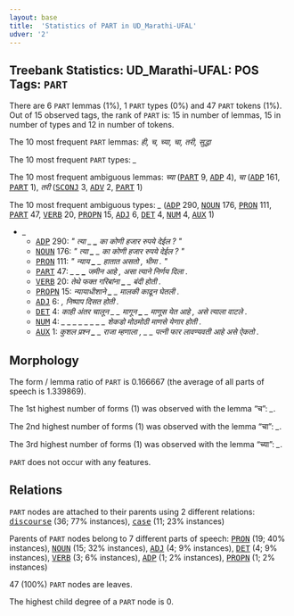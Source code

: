 ```yaml
---
layout: base
title:  'Statistics of PART in UD_Marathi-UFAL'
udver: '2'
---
```


## Treebank Statistics: UD_Marathi-UFAL: POS Tags: `PART`

There are 6 `PART` lemmas (1%), 1 `PART` types (0%) and 47 `PART` tokens (1%).
Out of 15 observed tags, the rank of `PART` is: 15 in number of lemmas, 15 in number of types and 12 in number of tokens.

The 10 most frequent `PART` lemmas: <em>ही, च, च्या, चा, तरी, सुद्धा</em>

The 10 most frequent `PART` types:  <em>_</em>

The 10 most frequent ambiguous lemmas: <em>च्या</em> (<tt><a href="mr_ufal-pos-PART.html">PART</a></tt> 9, <tt><a href="mr_ufal-pos-ADP.html">ADP</a></tt> 4), <em>चा</em> (<tt><a href="mr_ufal-pos-ADP.html">ADP</a></tt> 161, <tt><a href="mr_ufal-pos-PART.html">PART</a></tt> 1), <em>तरी</em> (<tt><a href="mr_ufal-pos-SCONJ.html">SCONJ</a></tt> 3, <tt><a href="mr_ufal-pos-ADV.html">ADV</a></tt> 2, <tt><a href="mr_ufal-pos-PART.html">PART</a></tt> 1)

The 10 most frequent ambiguous types:  <em>_</em> (<tt><a href="mr_ufal-pos-ADP.html">ADP</a></tt> 290, <tt><a href="mr_ufal-pos-NOUN.html">NOUN</a></tt> 176, <tt><a href="mr_ufal-pos-PRON.html">PRON</a></tt> 111, <tt><a href="mr_ufal-pos-PART.html">PART</a></tt> 47, <tt><a href="mr_ufal-pos-VERB.html">VERB</a></tt> 20, <tt><a href="mr_ufal-pos-PROPN.html">PROPN</a></tt> 15, <tt><a href="mr_ufal-pos-ADJ.html">ADJ</a></tt> 6, <tt><a href="mr_ufal-pos-DET.html">DET</a></tt> 4, <tt><a href="mr_ufal-pos-NUM.html">NUM</a></tt> 4, <tt><a href="mr_ufal-pos-AUX.html">AUX</a></tt> 1)


* <em>_</em>
  * <tt><a href="mr_ufal-pos-ADP.html">ADP</a></tt> 290: <em>" त्या _ <b>_</b> का कोणी हजार रुपये देईल ? "</em>
  * <tt><a href="mr_ufal-pos-NOUN.html">NOUN</a></tt> 176: <em>" त्या <b>_</b> _ का कोणी हजार रुपये देईल ? "</em>
  * <tt><a href="mr_ufal-pos-PRON.html">PRON</a></tt> 111: <em>" न्याय <b>_</b> _ हातात असतो , भीमा . "</em>
  * <tt><a href="mr_ufal-pos-PART.html">PART</a></tt> 47: <em>_ _ <b>_</b> जमीन आहे , असा त्याने निर्णय दिला .</em>
  * <tt><a href="mr_ufal-pos-VERB.html">VERB</a></tt> 20: <em>तेथे फक्त गरिबांना <b>_</b> _ बंदी होती .</em>
  * <tt><a href="mr_ufal-pos-PROPN.html">PROPN</a></tt> 15: <em>न्यायाधीशाने <b>_</b> _ मालकी काढून घेतली .</em>
  * <tt><a href="mr_ufal-pos-ADJ.html">ADJ</a></tt> 6: <em><b>_</b> <b>_</b> , निष्पाप दिसत होती .</em>
  * <tt><a href="mr_ufal-pos-DET.html">DET</a></tt> 4: <em>काही अंतर चालून _ _ मागून <b>_</b> _ माणूस येत आहे , असे त्याला वाटले .</em>
  * <tt><a href="mr_ufal-pos-NUM.html">NUM</a></tt> 4: <em>_ _ _ _ _ _ <b>_</b> <b>_</b> _ _ शेकडो मोठमोठी माणसे येणार होती .</em>
  * <tt><a href="mr_ufal-pos-AUX.html">AUX</a></tt> 1: <em>कुशल प्रश्न <b>_</b> _ राजा म्हणाला , _ _ पत्नी फार लावण्यवती आहे असे ऐकतो .</em>

## Morphology

The form / lemma ratio of `PART` is 0.166667 (the average of all parts of speech is 1.339869).

The 1st highest number of forms (1) was observed with the lemma “च”: <em>_</em>.

The 2nd highest number of forms (1) was observed with the lemma “चा”: <em>_</em>.

The 3rd highest number of forms (1) was observed with the lemma “च्या”: <em>_</em>.

`PART` does not occur with any features.


## Relations

`PART` nodes are attached to their parents using 2 different relations: <tt><a href="mr_ufal-dep-discourse.html">discourse</a></tt> (36; 77% instances), <tt><a href="mr_ufal-dep-case.html">case</a></tt> (11; 23% instances)

Parents of `PART` nodes belong to 7 different parts of speech: <tt><a href="mr_ufal-pos-PRON.html">PRON</a></tt> (19; 40% instances), <tt><a href="mr_ufal-pos-NOUN.html">NOUN</a></tt> (15; 32% instances), <tt><a href="mr_ufal-pos-ADJ.html">ADJ</a></tt> (4; 9% instances), <tt><a href="mr_ufal-pos-DET.html">DET</a></tt> (4; 9% instances), <tt><a href="mr_ufal-pos-VERB.html">VERB</a></tt> (3; 6% instances), <tt><a href="mr_ufal-pos-ADP.html">ADP</a></tt> (1; 2% instances), <tt><a href="mr_ufal-pos-PROPN.html">PROPN</a></tt> (1; 2% instances)

47 (100%) `PART` nodes are leaves.

The highest child degree of a `PART` node is 0.


